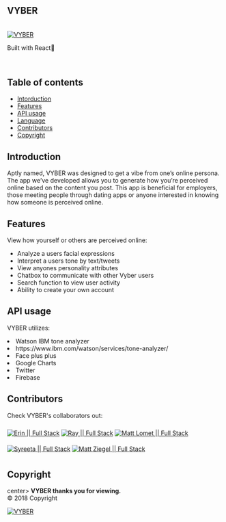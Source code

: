   <!-- <br>
    <a href="https://github.com/erin0418/Vyber" target="_blank">
![pics](image.png)</a>
   <!-- ![Image](https://thumb.ibb.co/hYp83U/image.png)</a> -->
   <!-- <a href="https://ibb.co/hYp83U"><img src="https://thumb.ibb.co/hYp83U/image.png" alt="image" border="0" /></a> -->
  <!-- <br>
<br> -->

<h1 text="center">
<h2>VYBER</h2>
  <br>
      <a href="https://github.com/erin0418/Vyber" target="_blank">
   <img src="https://imageshack.com/a/img924/9259/ZnwqNZ.png" alt="VYBER" title="VYBER"/></a>
   <p>Built with React🔨</p>
  <br>
</h1>

## Table of contents

- [Intorduction](#introduction)
- [Features](#features)
- [API usage](#api-usage)
- [Language](#language)
- [Contributors](#contributors)
- [Copyright](#copyright) 

## Introduction

Aptly named, VYBER was designed to get a vibe from one’s online persona. The app we’ve developed allows you to generate how you’re perceived online based on the content you post. This app is beneficial for employers, those meeting people through dating apps or anyone interested in knowing how someone is perceived online.

## Features

View how yourself or others are perceived online:

<ul>
<li>Analyze a users facial expressions</li>
<li>Interpret a users tone by text/tweets</li>
<li>View anyones personality attributes</li>
<li>Chatbox to communicate with other Vyber users</li>
<li>Search function to view user activity</li>
<li>Ability to create your own account</li>
</ul>

## API usage

VYBER utilizes:

<li>Watson IBM tone analyzer</li>
    <li>https://www.ibm.com/watson/services/tone-analyzer/</li>
<li>Face plus plus</li>
<li>Google Charts</li>
<li>Twitter</li>
<li>Firebase</li>

## Contributors

Check VYBER's collaborators out:
<br>

<a href="https://github.com/erin0418" target="_blank">
    <img src="https://imageshack.com/a/img923/776/acMcwN.png" alt="Erin || Full Stack" title="VYBER" image-align="left" vspace="10"/></a>

<a href="https://github.com/RayKilburg" target="_blank">
   <img src="https://imageshack.com/a/img921/1258/tLVddu.png" alt="Ray || Full Stack" title="VYBER" image-align="left" vspace="10"/></a>
 
<a href="https://github.com/Mattlomet" target="_blank">
   <img src="https://imageshack.com/a/img923/5536/jCkAKV.png" alt="Matt Lomet || Full Stack" title="VYBER" image-align="left" vspace="10"/></a>

<a href="https://github.com/Reetaxo" target="_blank">
   <img src="https://imageshack.com/a/img923/7995/7Ztjmo.png" alt="Syreeta || Full Stack" title="VYBER" image-align="left" vspace="10"/></a>

<a href="https://github.com/mattziegel" target="_blank">
   <img src="https://imageshack.com/a/img923/8868/AKQGQ8.png" alt="Matt Ziegel || Full Stack" title="VYBER" image-align="left" vspace="10"/></a>


## Copyright
center>
**VYBER thanks you for viewing.**
<br>
© 2018 Copyright
<br>

<a href="https://imageshack.com/a/img923/992/0bTfty.png" target="_blank">
   <img src="https://imageshack.com/a/img924/9259/ZnwqNZ.png" alt="VYBER" title="VYBER"/></a>

<!-- const VYBER = { } -->


<!-- END doctoc generated TOC please keep comment here to allow auto update -->

<!-- # burgers2
Heading
=======

## Sub-heading

Paragraphs are separated
by a blank line.

Two spaces at the end of a line
produces a line break.

Text attributes _italic_,
**bold**, `monospace`.

Horizontal rule:

---

Bullet list:

  * apples
  * oranges
  * pears

Numbered list:

  1. wash
  2. rinse
  3. repeat

A [link](http://example.com).

![Image](https://media.giphy.com/media/qE8EuaecyLH6U/giphy.gif)

> Markdown uses email-style > characters for blockquoting.

Inline <abbr title="Hypertext Markup Language">HTML</abbr> is supported. -->
